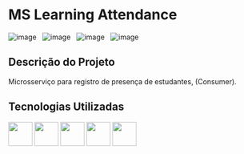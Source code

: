 <h1 align="left">MS Learning Attendance</h1>

![image](https://img.shields.io/badge/license-MIT-green) &nbsp; 
![image](https://img.shields.io/badge/IDE-IntelliJ%20IDEa-green) &nbsp;
![image](https://img.shields.io/badge/Java-v%2017.0.5-orange) &nbsp; 
![image](https://img.shields.io/badge/status-em%20desenvolvimento-green) &nbsp;
<br>

## Descrição do Projeto
<p align="left">Microsserviço para registro de presença de estudantes, (Consumer).</p>

## Tecnologias Utilizadas
<img src="./icons/Java-Dark.svg" width="48">  
<img src="./icons/Docker.svg" width="48"> 
<img src="./icons/Kafka.svg" width="48">   
<img src="./icons/MongoDB.svg" width="48"> 
<img src="./icons/Kafka.svg" width="48">

